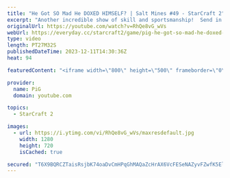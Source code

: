 ```yaml
---
title: "He Got SO Mad He DOXED HIMSELF? | Salt Mines #49 - StarCraft 2"
excerpt: "Another incredible show of skill and sportsmanship!  Send in your funniest, saltiest replays to RateMyStarCraft@gmail.com with “Salt Mines” in the title + in the body of the email add your IGN & Rank & Why you think your opponent got salty.   Binge the Salt Mines playlist: https://youtube.com/playlist?list=PLFUDU8AOevUePkIO6d3vLr0SSVKeZBdsZ"
originalUrl: https://youtube.com/watch?v=RhQe8vG_wVs
webUrl: https://everyday.cc/starcraft2/game/pig-he-got-so-mad-he-doxed-himself-salt-mines-49-starcraft-2/
type: video
length: PT27M32S
publishedDateTime: 2023-12-11T14:30:36Z
heat: 94

featuredContent: "<iframe width=\"800\" height=\"500\" frameborder=\"0\" src=\"https://www.youtube.com/embed/RhQe8vG_wVs\" allow=\"accelerometer; autoplay; encrypted-media; gyroscope; picture-in-picture\" allowfullscreen></iframe>"

provider:
  name: PiG
  domain: youtube.com

topics:
  - StarCraft 2

images:
  - url: https://i.ytimg.com/vi/RhQe8vG_wVs/maxresdefault.jpg
    width: 1280
    height: 720
    isCached: true

secured: "T6X9BQRCZTaisRsjbK74oaDvCmHPqGhMAQaZcHrAX6VcFESeNAZyvFZwfK5El5V70SPOB+/Me2dQ2Q67Xa6XMCeN1J6icQSoikjnDVdidFn99frJw8k0uY/Dk/s7ZWg9bLxQ5iiydDiv5K0IfGaZyACa4Q1Lfb73Q7S2hXqn1X19mvoYcvpELZ2tzO98KoZwckgvzTHoNRP/E2rHxeU9w9nJ0RrZBeG9pn5ZmvONuLAhsShW7KZy/4XNq3yTxYhRFoWXnF0Yjdh39LgPpeBSn6Ug6y3byttJY9qPW9+oOyYhvuAZWWJXXtt8vvLK1AbzCqQKlFMAYLXuD9kUMjA7kor/PMsXuUPxMMEUqSH6w/ea/d1vBHma0RJK3tPuPEsUlfkwtb30TzYuQTqgmBLjKYmbG60d4nCL/9jOTriZSzI=;9zt6MsqhZzRf3Zkm2tN/Pw=="
---
```


